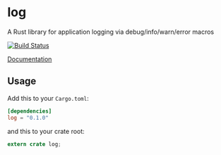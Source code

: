 log
===

A Rust library for application logging via debug/info/warn/error macros

[![Build Status](https://travis-ci.org/rust-lang/log.svg?branch=master)](https://travis-ci.org/rust-lang/log)

[Documentation](http://doc.rust-lang.org/log)

## Usage

Add this to your `Cargo.toml`:

```toml
[dependencies]
log = "0.1.0"
```

and this to your crate root:

```rust
extern crate log;
```
